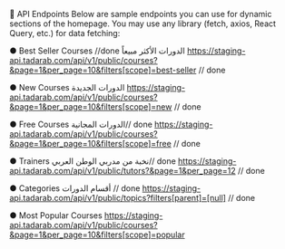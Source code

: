 🔌 API Endpoints
Below are sample endpoints you can use for dynamic sections of the homepage. You may use any library (fetch,
axios, React Query, etc.) for data fetching:

● Best Seller Courses //done الدورات الأكثر مبيعاً
https://staging-api.tadarab.com/api/v1/public/courses?&page=1&per_page=10&filters[scope]=best-seller // done

● New Courses الدورات الجديدة
https://staging-api.tadarab.com/api/v1/public/courses?&page=1&per_page=10&filters[scope]=new // done

● Free Courses الدورات المجانية// done
https://staging-api.tadarab.com/api/v1/public/courses?&page=1&per_page=10&filters[scope]=free // done

● Trainers نخبة من مدربي الوطن العربي// done
https://staging-api.tadarab.com/api/v1/public/tutors?&page=1&per_page=12 // done



● Categories أقسام الدورات // done
https://staging-api.tadarab.com/api/v1/public/topics?filters[parent]=[null] // done


● Most Popular Courses
https://staging-api.tadarab.com/api/v1/public/courses?&page=1&per_page=10&filters[scope]=popular

